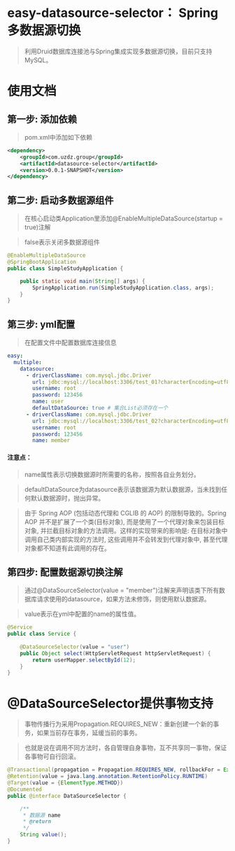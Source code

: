 # <strong>easy-datasource-selector：</strong> Spring多数据源切换
> 利用Druid数据库连接池与Spring集成实现多数据源切换，目前只支持MySQL。

# 使用文档

## 第一步: 添加依赖
> pom.xml中添加如下依赖

```xml
<dependency>
    <groupId>com.uzdz.group</groupId>
    <artifactId>datasource-selector</artifactId>
    <version>0.0.1-SNAPSHOT</version>
</dependency>
```
## 第二步: 启动多数据源组件
> 在核心启动类Application里添加@EnableMultipleDataSource(startup = true)注解

> false表示关闭多数据源组件

```java
@EnableMultipleDataSource
@SpringBootApplication
public class SimpleStudyApplication {

    public static void main(String[] args) {
        SpringApplication.run(SimpleStudyApplication.class, args);
    }
}
```

## 第三步: yml配置
> 在配置文件中配置数据库连接信息

```yaml
easy:
  multiple:
    datasource:
      - driverClassName: com.mysql.jdbc.Driver
        url: jdbc:mysql://localhost:3306/test_01?characterEncoding=utf8
        username: root
        password: 123456
        name: user
        defaultDataSource: true # 集合List必须存在一个
      - driverClassName: com.mysql.jdbc.Driver
        url: jdbc:mysql://localhost:3306/test_02?characterEncoding=utf8
        username: root
        password: 123456
        name: member
```

#### 注意点：
> name属性表示切换数据源时所需要的名称，按照各自业务划分。

> defaultDataSource为datasource表示该数据源为默认数据源，当未找到任何默认数据源时，抛出异常。

> 由于 Spring AOP (包括动态代理和 CGLIB 的 AOP) 的限制导致的。Spring AOP 并不是扩展了一个类(目标对象), 而是使用了一个代理对象来包装目标对象, 并拦截目标对象的方法调用。这样的实现带来的影响是: 在目标对象中调用自己类内部实现的方法时, 这些调用并不会转发到代理对象中, 甚至代理对象都不知道有此调用的存在。

## 第四步: 配置数据源切换注解
> 通过@DataSourceSelector(value = "member")注解来声明该类下所有数据库请求使用的datasource，如果方法未修饰，则使用默认数据源。

> value表示在yml中配置的name的属性值。

```java
@Service
public class Service {
    
    @DataSourceSelector(value = "user")
    public Object select(HttpServletRequest httpServletRequest) {
        return userMapper.selectById(12);
    }
}
```

# @DataSourceSelector提供事物支持

> 事物传播行为采用Propagation.REQUIRES_NEW：重新创建一个新的事务，如果当前存在事务，延缓当前的事务。

> 也就是说在调用不同方法时，各自管理自身事物，互不共享同一事物，保证各事物可自行回滚。

```java
@Transactional(propagation = Propagation.REQUIRES_NEW, rollbackFor = Exception.class)
@Retention(value = java.lang.annotation.RetentionPolicy.RUNTIME)
@Target(value = {ElementType.METHOD})
@Documented
public @interface DataSourceSelector {

    /**
     * 数据源 name
     * @return
     */
    String value();
}
```